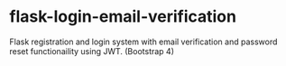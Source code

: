 # flask-login-email-verification
Flask registration and login system with email verification and password reset functionaility using JWT. (Bootstrap 4)
